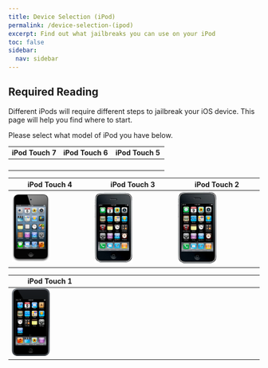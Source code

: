 ```yaml
---
title: Device Selection (iPod)
permalink: /device-selection-(ipod)
excerpt: Find out what jailbreaks you can use on your iPod
toc: false
sidebar:
  nav: sidebar
---
```


## Required Reading

Different iPods will require different steps to jailbreak your iOS device. This page will help you find where to start.

Please select what model of iPod you have below.

<table class="version_table">
  <colgroup>
    <col span="1" style="width: 33%;">
    <col span="1" style="width: 33%;">
    <col span="1" style="width: 34%;">
  </colgroup>
  <thead>
    <tr>
      <th>iPod Touch 7</th>
      <th>iPod Touch 6</th>
      <th>iPod Touch 5</th>
    </tr>
  </thead>
  <tbody>
    <tr>
      <td><a href="firmware-selection-(ipod-touch-7)"><img src="/assets/images/iPod9,1.png" alt="" width="50%"></a></td>
      <td><a href="firmware-selection-(ipod-touch-6)"><img src="/assets/images/iPod7,1.png" alt="" width="50%"></a></td>
      <td><a href="firmware-selection-(ipod-touch-5)"><img src="/assets/images/iPod5,1.png" alt="" width="50%"></a></td>
    </tr>
  </tbody>
</table>
<table class="version_table">
  <colgroup>
    <col span="1" style="width: 33%;">
    <col span="1" style="width: 33%;">
    <col span="1" style="width: 34%;">
  </colgroup>
  <thead>
    <tr>
      <th>iPod Touch 4</th>
      <th>iPod Touch 3</th>
      <th>iPod Touch 2</th>
    </tr>
  </thead>
  <tbody>
    <tr>
      <td><a href="firmware-selection-(ipod-touch-4)"><img src="/assets/images/iPod4,1.png" alt="" width="50%"></a></td>
      <td><a href="firmware-selection-(ipod-touch-3)"><img src="/assets/images/iPod3,1.png" alt="" width="50%"></a></td>
      <td><a href="firmware-selection-(ipod-touch-2)"><img src="/assets/images/iPod2,1.png" alt="" width="50%"></a></td>
    </tr>
  </tbody>
</table>

<table class="version_table">
  <colgroup>
    <col span="1" style="width: 33%;">
    <col span="1" style="width: 33%;">
    <col span="1" style="width: 34%;">
  </colgroup>
  <thead>
    <tr>
      <th>iPod Touch 1</th>
      <th></th>
      <th></th>
    </tr>
  </thead>
  <tbody>
    <tr>
      <td><a href="firmware-selection-(ipod-touch-1)"><img src="/assets/images/iPod1,1.png" alt="" width="50%"></a></td>
      <td></td>
      <td></td>
    </tr>
  </tbody>
</table>
